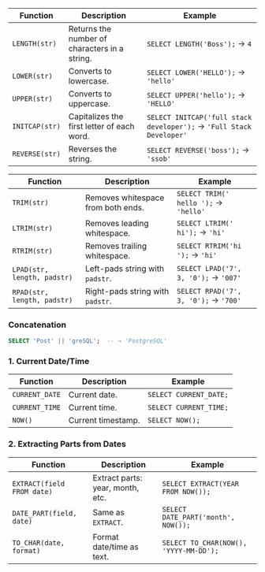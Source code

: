| Function       | Description                                   | Example                                                              |
| -------------- | --------------------------------------------- | -------------------------------------------------------------------- |
| `LENGTH(str)`  | Returns the number of characters in a string. | `SELECT LENGTH('Boss');` → `4`                                       |
| `LOWER(str)`   | Converts to lowercase.                        | `SELECT LOWER('HELLO');` → `'hello'`                                 |
| `UPPER(str)`   | Converts to uppercase.                        | `SELECT UPPER('hello');` → `'HELLO'`                                 |
| `INITCAP(str)` | Capitalizes the first letter of each word.    | `SELECT INITCAP('full stack developer');` → `'Full Stack Developer'` |
| `REVERSE(str)` | Reverses the string.                          | `SELECT REVERSE('boss');` → `'ssob'`                                 |

|Function|Description|Example|
|---|---|---|
|`TRIM(str)`|Removes whitespace from both ends.|`SELECT TRIM(' hello ');` → `'hello'`|
|`LTRIM(str)`|Removes leading whitespace.|`SELECT LTRIM(' hi');` → `'hi'`|
|`RTRIM(str)`|Removes trailing whitespace.|`SELECT RTRIM('hi ');` → `'hi'`|
|`LPAD(str, length, padstr)`|Left-pads string with `padstr`.|`SELECT LPAD('7', 3, '0');` → `'007'`|
|`RPAD(str, length, padstr)`|Right-pads string with `padstr`.|`SELECT RPAD('7', 3, '0');` → `'700'`|

### Concatenation
```sql
SELECT 'Post' || 'greSQL';  -- → 'PostgreSQL'
```

### 1. **Current Date/Time**

| Function       | Description        | Example                |
| -------------- | ------------------ | ---------------------- |
| `CURRENT_DATE` | Current date.      | `SELECT CURRENT_DATE;` |
| `CURRENT_TIME` | Current time.      | `SELECT CURRENT_TIME;` |
| `NOW()`        | Current timestamp. | `SELECT NOW();`        |

### 2. **Extracting Parts from Dates**

|Function|Description|Example|
|---|---|---|
|`EXTRACT(field FROM date)`|Extract parts: year, month, etc.|`SELECT EXTRACT(YEAR FROM NOW());`|
|`DATE_PART(field, date)`|Same as `EXTRACT`.|`SELECT DATE_PART('month', NOW());`|
|`TO_CHAR(date, format)`|Format date/time as text.|`SELECT TO_CHAR(NOW(), 'YYYY-MM-DD');`|
